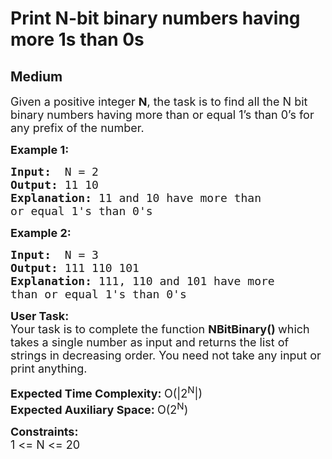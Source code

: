 # Print N-bit binary numbers having more 1s than 0s
## Medium 
<div class="problem-statement">
                <p></p><p><span style="font-size:18px">Given a positive integer <strong>N</strong>, the task is to find all the N bit binary numbers having more than or equal 1’s than 0’s for any prefix of the number. </span></p>

<p><strong><span style="font-size:18px">Example 1:</span></strong></p>

<pre><span style="font-size:18px"><strong>Input:</strong>  N = 2</span><span style="font-size:18px">
<strong>Output:</strong> 11 10
<strong>Explanation:</strong> </span><span style="font-size:18px">11 and 10 have more than 
or equal 1's than 0's</span>
</pre>

<p><strong><span style="font-size:18px">Example 2:</span></strong></p>

<pre><span style="font-size:18px"><strong>Input:</strong>  N = 3
<strong>Output:</strong> 111 110 101
<strong>Explanation:</strong> 111, 110 and 101 have more 
than or equal 1's than 0's</span>
</pre>

<p><span style="font-size:18px"><strong>User Task:</strong><br>
Your task is to complete the function&nbsp;<strong>NBitBinary()&nbsp;</strong>which takes a single number as input and returns the list of strings in decreasing order. You need not take any input or print anything.</span></p>

<p><span style="font-size:18px"><strong>Expected Time Complexity:&nbsp;</strong>O(|2<sup>N</sup>|)<br>
<strong>Expected Auxiliary Space:&nbsp;</strong>O(2<sup>N</sup>)</span></p>

<p><span style="font-size:18px"><strong>Constraints:</strong><br>
1 &lt;= N &lt;= 20</span></p>
 <p></p>
            </div>